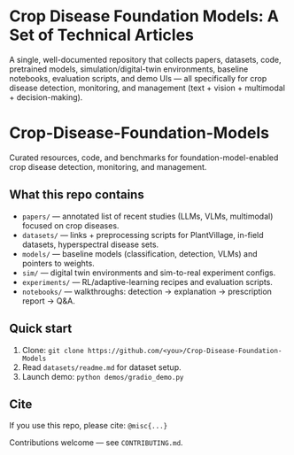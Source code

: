 # Crop Disease Foundation Models: A Set of Technical Articles

A single, well-documented repository that collects papers, datasets, code, pretrained models, simulation/digital-twin environments, baseline notebooks, evaluation scripts, and demo UIs — all specifically for crop disease detection, monitoring, and management (text + vision + multimodal + decision-making).

# Crop-Disease-Foundation-Models

Curated resources, code, and benchmarks for foundation-model-enabled crop disease detection, monitoring, and management.

## What this repo contains
- `papers/` — annotated list of recent studies (LLMs, VLMs, multimodal) focused on crop diseases.
- `datasets/` — links + preprocessing scripts for PlantVillage, in-field datasets, hyperspectral disease sets.
- `models/` — baseline models (classification, detection, VLMs) and pointers to weights.
- `sim/` — digital twin environments and sim-to-real experiment configs.
- `experiments/` — RL/adaptive-learning recipes and evaluation scripts.
- `notebooks/` — walkthroughs: detection → explanation → prescription report → Q&A.

## Quick start
1. Clone: `git clone https://github.com/<you>/Crop-Disease-Foundation-Models`
2. Read `datasets/readme.md` for dataset setup.
3. Launch demo: `python demos/gradio_demo.py`

## Cite
If you use this repo, please cite: `@misc{...}`

Contributions welcome — see `CONTRIBUTING.md`.
